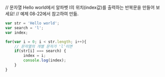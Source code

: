 // 문자열 Hello world에서 알파벳 l의 위치(index값)를 출력하는 반복문을 만들어 보세요!
// 예제 08-22에서 참고하여 만듦.

```js
var str = 'Hello world';
var search = 'l';
var index;

for(var i = 0; i < str.length; i++){
    // 문자열의 개별 문자가 'l'이면
    if(str[i] === search) {
        index = i;
        console.log(index);
    }
}
```
